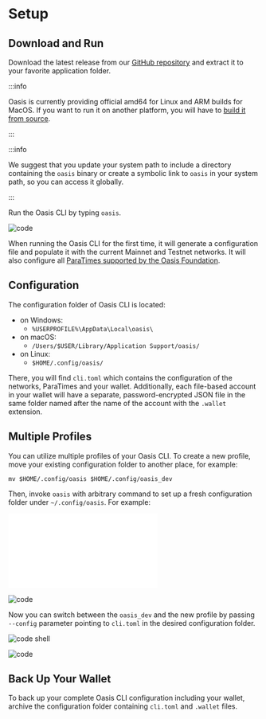 # Setup

## Download and Run

Download the latest release from our [GitHub repository][cli-releases] and
extract it to your favorite application folder.

:::info

Oasis is currently providing official amd64 for Linux and ARM builds for MacOS.
If you want to run it on another platform, you will have to
[build it from source][cli-source].

:::

:::info

We suggest that you update your system path to include a directory containing
the `oasis` binary or create a symbolic link to `oasis` in your
system path, so you can access it globally.

:::

Run the Oasis CLI by typing `oasis`.

![code](../examples/setup/first-run.out)

When running the Oasis CLI for the first time, it will generate a configuration
file and populate it with the current Mainnet and Testnet networks. It will also
configure all [ParaTimes supported by the Oasis Foundation][paratimes].

## Configuration

The configuration folder of Oasis CLI is located:

- on Windows:
  - `%USERPROFILE%\AppData\Local\oasis\`
- on macOS:
  - `/Users/$USER/Library/Application Support/oasis/`
- on Linux:
  - `$HOME/.config/oasis/`

There, you will find `cli.toml` which contains the configuration of the
networks, ParaTimes and your wallet. Additionally, each file-based account in
your wallet will have a separate, password-encrypted JSON file in the same
folder named after the name of the account with the `.wallet` extension.

## Multiple Profiles

You can utilize multiple profiles of your Oasis CLI. To create a new profile,
move your existing configuration folder to another place, for example:

```shell
mv $HOME/.config/oasis $HOME/.config/oasis_dev
```

Then, invoke `oasis` with arbitrary command to set up a fresh configuration
folder under `~/.config/oasis`. For example:

![code shell](../examples/setup/wallet-list.in)

![code](../examples/setup/wallet-list.out)

Now you can switch between the `oasis_dev` and the new profile by passing
`--config` parameter pointing to `cli.toml` in the desired configuration folder.

![code shell](../examples/setup/wallet-list-config.in.static)

![code](../examples/setup/wallet-list-config.out.static)

## Back Up Your Wallet

To back up your complete Oasis CLI configuration including your wallet, archive
the configuration folder containing `cli.toml` and `.wallet` files.

[cli-releases]: https://github.com/oasisprotocol/cli/releases
[cli-source]: https://github.com/oasisprotocol/cli
[paratimes]: https://github.com/oasisprotocol/docs/blob/main/docs/build/tools/other-paratimes/README.mdx
